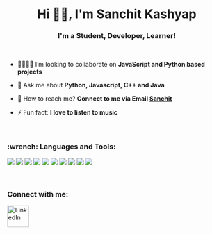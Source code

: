 <h1 align="center">Hi 👋🏻, I'm Sanchit Kashyap</h1>
<h3 align="center">I'm a Student, Developer, Learner!</h3>

</br>


- 🤜🏻🤛🏻 I’m looking to collaborate on **JavaScript and Python based projects**

- 💬 Ask me about **Python, Javascript, C++ and Java**

- 📧 How to reach me? **Connect to me via Email [Sanchit](mailto:sanchitkshyap@gmail.com)**

- ⚡ Fun fact: **I love to listen to music**

</br>

<h3 align="left"> :wrench: Languages and Tools:</h3>

<p>
  
<img src="https://img.icons8.com/color/70/26e07f/python.png"/>
<img src="https://img.icons8.com/color/70/26e07f/javascript.png"/>
<img src="https://img.icons8.com/color/70/visual-studio-code-2019.png"/>
<img src="https://img.icons8.com/plasticine/74/000000/react.png"/>
<img src="https://img.icons8.com/color/70/000000/redux.png"/>
<img src="https://img.icons8.com/color/74/000000/django.png"/>
<img src="https://img.icons8.com/material/70/4a90e2/postgreesql.png"/>
<img src="https://img.icons8.com/color/70/4a90e2/graphql.png"/>
<img src="https://img.icons8.com/color/70/26e07f/npm.png"/>
<img src="https://img.icons8.com/color/70/4a90e2/firebase.png"/>

</p>

</br>

<p align="left">
<h3 align="left">Connect with me:</h3>

<a href="https://linkedin.com/in/sanchitkashyap"><img alt="LinkedIn" title="LinkedIn" height="50" width="50" src="https://raw.githubusercontent.com/peterthehan/peterthehan/master/assets/linkedin.svg"></a>



</p>
